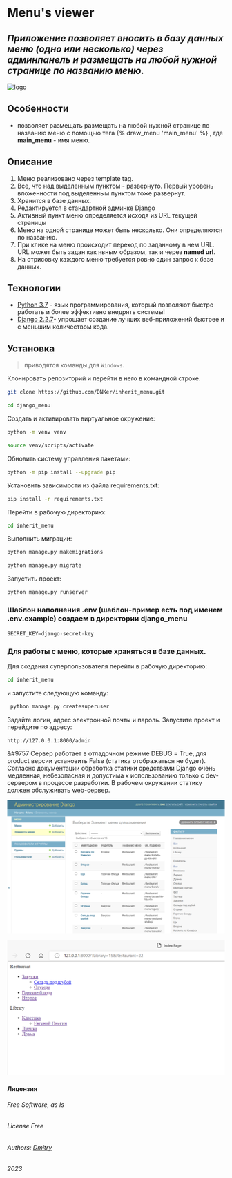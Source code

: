 # Menu's viewer
## _Приложение позволяет вносить в базу данных меню (одно или несколько) через админпанель и размещать на любой нужной странице по названию меню._

![logo](https://static.tildacdn.com/tild3565-3139-4331-b366-666635393866/1645202220_33-kartin.png)


## Особенности

- позволяет размещать размещать на любой нужной странице по названию меню с помощью тега {% draw_menu 'main_menu' %} , где __main_menu__ - имя меню.

## Описание

1. Меню реализовано через template tag.
2. Все, что над выделенным пунктом - развернуто. Первый уровень вложенности под выделенным пунктом тоже развернут.
3. Хранится в базе данных.
4. Редактируется в стандартной админке Django
5. Активный пункт меню определяется исходя из URL текущей страницы
6. Меню на одной странице может быть несколько. Они определяются по названию.
7. При клике на меню происходит переход по заданному в нем URL. URL может быть задан как явным образом, так и через __named url__.
8. На отрисовку каждого меню требуется ровно один запрос к базе данных.

## Технологии

- [Python 3.7](https://www.python.org/)  - язык программирования, который позволяют быстро работать и более эффективно внедрять системы!
- [Django 2.2.7](https://www.djangoproject.com/)-  упрощает создание лучших веб-приложений быстрее и с меньшим количеством кода.

## Установка

> приводятся команды для `Windows`.

Клонировать репозиторий и перейти в него в командной строке.

```bash
git clone https://github.com/DNKer/inherit_menu.git
```
```bash
cd django_menu
```
Cоздать и активировать виртуальное окружение:
```bash
python -m venv venv
```

```bash
source venv/scripts/activate
```

Обновить систему управления пакетами:

```bash
python -m pip install --upgrade pip
```

Установить зависимости из файла requirements.txt:

```bash
pip install -r requirements.txt
```

Перейти в рабочую директорию:
```bash
cd inherit_menu
```

Выполнить миграции:

```bash
python manage.py makemigrations
```

```bash
python manage.py migrate
```

Запустить проект:

```bash
python manage.py runserver
```

### Шаблон наполнения .env (шаблон-пример есть под именем .env.example) создаем в директории django_menu

```python
SECRET_KEY=django-secret-key
```

### Для работы с меню, которые храняться в базе данных.

Для создания суперпользователя перейти в рабочую директорию:
```bash
cd inherit_menu
```
 и запустите следующую команду:

```bash
 python manage.py createsuperuser
```
Задайте логин, адрес электронной почты и пароль.
Запустите проект и перейдите по адресу:

```http
http://127.0.0.1:8000/admin
```
&#9757
Сервер работает в отладочном режиме DEBUG = True, для product версии установить False  (статика отображаться не будет).
Согласно документации обработка статики средствами Django очень медленная, небезопасная и допустима к использованию только с dev-сервером в процессе разработки. В рабочем окружении статику должен обслуживать web-сервер.

![demo1](./inherit_menu/templates/static/demo1.PNG)

![demo2](./inherit_menu/templates/static/demo2.PNG)




#### __Лицензия__
###### Free Software, as Is
###### _License Free_
###### Authors: [Dmitry](https://github.com/DNKer)
###### 2023
